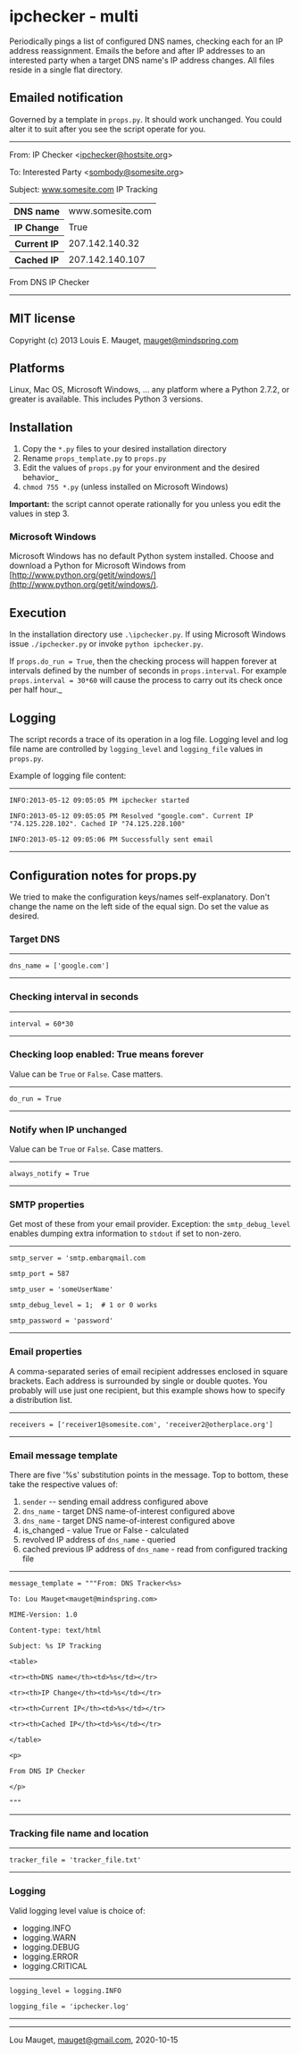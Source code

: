 # ipchecker - multi

Periodically pings a list of configured DNS names, checking each for an IP address reassignment.
Emails the before and after IP addresses to an interested party when a target DNS name's IP address changes.
All files reside in a single flat directory. 

## Emailed notification

Governed by a template in `props.py`. It should work unchanged. You could alter it to suit 
after you see the script operate for you.

---

From: IP Checker &lt;ipchecker@hostsite.org&gt;

To: Interested Party &lt;sombody@somesite.org&gt;

Subject: www.somesite.com IP Tracking

<table>
<tr><th>DNS name	</th><td> www.somesite.com</td></tr>
<tr><th>IP Change	</th><td> True             </td></tr>
<tr><th>Current IP	</th><td> 207.142.140.32   </td></tr>
<tr><th>Cached IP	</th><td> 207.142.140.107  </td></tr> 
</table>

From DNS IP Checker

---

## MIT license

Copyright (c) 2013 Louis E. Mauget, mauget@mindspring.com

## Platforms

Linux, Mac OS, Microsoft Windows, ... any platform where a Python 2.7.2, or greater is available. 
This includes Python 3 versions.

## Installation

 1. Copy the `*.py` files to your desired installation directory
 2. Rename `props_template.py` to `props.py`
 3. Edit the values of `props.py` for your environment and the desired behavior_
 4. `chmod 755 *.py` (unless installed on Microsoft Windows)

**Important:** the script cannot operate rationally for you unless you edit the values in step 3.

### Microsoft Windows

Microsoft Windows has no default Python system installed. Choose and download a  Python for Microsoft Windows from
[http://www.python.org/getit/windows/](http://www.python.org/getit/windows/).

## Execution

In the installation directory use `.\ipchecker.py`.  If using Microsoft Windows
issue `./ipchecker.py` or invoke `python ipchecker.py`.

If `props.do_run = True`, then the checking process will happen forever at intervals
defined by the number of seconds in `props.interval`. For example `props.interval = 30*60`
will cause the process to carry out its check once per half hour._

## Logging

The script records a trace of its operation in a log file. 
Logging level and log file name are controlled by `logging_level` and `logging_file` values in `props.py`.

Example of logging file content:

---

`INFO:2013-05-12 09:05:05 PM ipchecker started`

`INFO:2013-05-12 09:05:05 PM Resolved "google.com". Current IP "74.125.228.102". Cached IP "74.125.228.100"`

`INFO:2013-05-12 09:05:06 PM Successfully sent email`


---

## Configuration notes for props.py

We tried to make the configuration keys/names self-explanatory. Don't change the name on 
the left side of the equal sign. Do set the value as desired.

### Target DNS

---

`dns_name = ['google.com']`

---

### Checking interval in seconds

---

`interval = 60*30`

---

### Checking loop enabled: True means forever

Value can be `True` or `False`. Case matters.

---

`do_run = True`

---

### Notify when IP unchanged

Value can be `True` or `False`. Case matters.

---

`always_notify = True`

---

### SMTP properties

Get most of these from your email provider. Exception: the `smtp_debug_level` enables dumping extra information to `stdout` if set to non-zero.

---

`smtp_server = 'smtp.embarqmail.com`

`smtp_port = 587`

`smtp_user = 'someUserName'`

`smtp_debug_level = 1;  # 1 or 0 works`

`smtp_password = 'password'`

---

### Email properties

A comma-separated series of email recipient addresses enclosed in square brackets. Each address is surrounded by single or double quotes.
You probably will use just one recipient, but this example shows how to specify a distribution list.

---

`receivers = ['receiver1@somesite.com', 'receiver2@otherplace.org']`

---

### Email message template

There are five '%s' substitution points in the message. Top to bottom, these take the respective values of:

1. `sender` -- sending email address configured above
2. `dns_name` - target DNS name-of-interest configured above
3. `dns_name` - target DNS name-of-interest configured above
4. is_changed - value True or False - calculated
5. revolved IP address of `dns_name` - queried
6. cached previous IP address of `dns_name` - read from configured tracking file

---

`message_template = """From: DNS Tracker<%s>`

`To: Lou Mauget<mauget@mindspring.com>`

`MIME-Version: 1.0`

`Content-type: text/html`

`Subject: %s IP Tracking`


`<table>`
	
`<tr><th>DNS name</th><td>%s</td></tr>`

`<tr><th>IP Change</th><td>%s</td></tr>`

`<tr><th>Current IP</th><td>%s</td></tr>`

`<tr><th>Cached IP</th><td>%s</td></tr>`

`</table>`

`<p>`
	
`From DNS IP Checker`

`</p>`

``"""``

---

### Tracking file name and location

---

`tracker_file = 'tracker_file.txt'`

---

### Logging

Valid logging level value is choice of:

* logging.INFO
* logging.WARN
* logging.DEBUG
* logging.ERROR
* logging.CRITICAL

---

`logging_level = logging.INFO`

`logging_file = 'ipchecker.log'`

---

---

Lou Mauget, mauget@gmail.com, 2020-10-15

